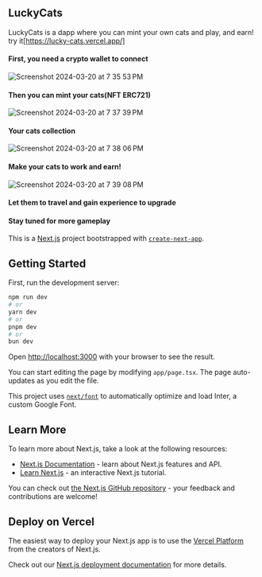 ## LuckyCats

LuckyCats is a dapp where you can mint your own cats and play, and earn!
try it[https://lucky-cats.vercel.app/]

#### First, you need a crypto wallet to connect

![Screenshot 2024-03-20 at 7 35 53 PM](https://github.com/WhosthatAoli/LuckyCats/assets/54309838/126b7fe0-c419-4bb3-a39a-2da5c8ef64c4)

#### Then you can mint your cats(NFT ERC721)

![Screenshot 2024-03-20 at 7 37 39 PM](https://github.com/WhosthatAoli/LuckyCats/assets/54309838/cefd3ecb-2840-49a9-9a1a-0c27d36deeb8)

#### Your cats collection

![Screenshot 2024-03-20 at 7 38 06 PM](https://github.com/WhosthatAoli/LuckyCats/assets/54309838/cc38a6a6-ac46-42c7-a855-d1b9947137a5)

#### Make your cats to work and earn!

![Screenshot 2024-03-20 at 7 39 08 PM](https://github.com/WhosthatAoli/LuckyCats/assets/54309838/54ec6692-5b55-4190-bfd7-3bd79ef06b2e)

#### Let them to travel and gain experience to upgrade

#### Stay tuned for more gameplay



This is a [Next.js](https://nextjs.org/) project bootstrapped with [`create-next-app`](https://github.com/vercel/next.js/tree/canary/packages/create-next-app).

## Getting Started

First, run the development server:

```bash
npm run dev
# or
yarn dev
# or
pnpm dev
# or
bun dev
```

Open [http://localhost:3000](http://localhost:3000) with your browser to see the result.

You can start editing the page by modifying `app/page.tsx`. The page auto-updates as you edit the file.

This project uses [`next/font`](https://nextjs.org/docs/basic-features/font-optimization) to automatically optimize and load Inter, a custom Google Font.

## Learn More

To learn more about Next.js, take a look at the following resources:

- [Next.js Documentation](https://nextjs.org/docs) - learn about Next.js features and API.
- [Learn Next.js](https://nextjs.org/learn) - an interactive Next.js tutorial.

You can check out [the Next.js GitHub repository](https://github.com/vercel/next.js/) - your feedback and contributions are welcome!

## Deploy on Vercel

The easiest way to deploy your Next.js app is to use the [Vercel Platform](https://vercel.com/new?utm_medium=default-template&filter=next.js&utm_source=create-next-app&utm_campaign=create-next-app-readme) from the creators of Next.js.

Check out our [Next.js deployment documentation](https://nextjs.org/docs/deployment) for more details.
